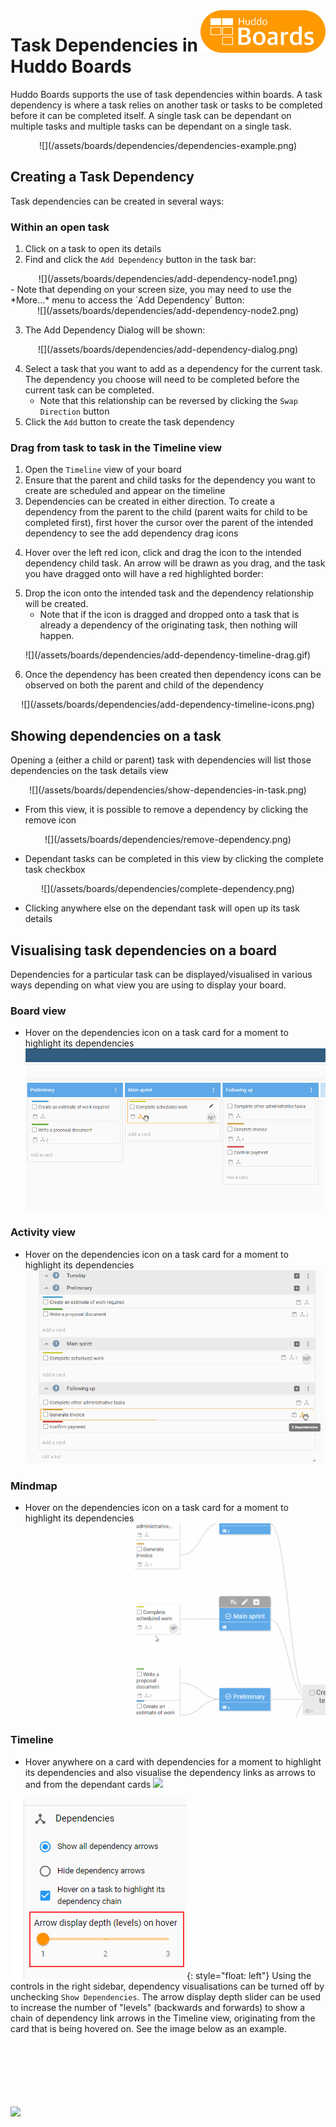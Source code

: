 <img style="float: right" src="/assets/images/boards-logo.jpg" width="200" alt="My Boards" />

# Task Dependencies in Huddo Boards

Huddo Boards supports the use of task dependencies within boards. A task dependency is where a task relies on another task or tasks to be completed before it can be completed itself.
A single task can be dependant on multiple tasks and multiple tasks can be dependant on a single task.

<center>![](/assets/boards/dependencies/dependencies-example.png)</center>

## Creating a Task Dependency
Task dependencies can be created in several ways:

### Within an open task
1. Click on a task to open its details
2. Find and click the `Add Dependency` button in the task bar:

<center>![](/assets/boards/dependencies/add-dependency-node1.png)</center>
    - Note that depending on your screen size, you may need to use the *More...* menu to access the `Add Dependency` Button:

<center>![](/assets/boards/dependencies/add-dependency-node2.png)</center>

3. The Add Dependency Dialog will be shown:

<center>![](/assets/boards/dependencies/add-dependency-dialog.png)</center>

4. Select a task that you want to add as a dependency for the current task. The dependency you choose will need to be completed before the current task can be completed. 
    - Note that this relationship can be reversed by clicking the `Swap Direction` button 
5. Click the `Add` button to create the task dependency

### Drag from task to task in the Timeline view


1. Open the `Timeline` view of your board
2. Ensure that the parent and child tasks for the dependency you want to create are scheduled and appear on the timeline
3. Dependencies can be created in either direction. To create a dependency from the parent to the child (parent waits for child to be completed first), first hover the cursor over the parent of the intended dependency to see the add dependency drag icons

<!-- ![](/assets/boards/dependencies/add-dependency-timeline-drag1.png) -->

4. Hover over the left red icon, click and drag the icon to the intended dependency child task. An arrow will be drawn as you drag, and the task you have dragged onto will have a red highlighted border:

<!-- ![](/assets/boards/dependencies/add-dependency-timeline-drag2.png) -->

5. Drop the icon onto the intended task and the dependency relationship will be created.
    - Note that if the icon is dragged and dropped onto a task that is already a dependency of the originating task, then nothing will happen.

<center>![](/assets/boards/dependencies/add-dependency-timeline-drag.gif)</center>

6. Once the dependency has been created then dependency icons can be observed on both the parent and child of the dependency

<center>![](/assets/boards/dependencies/add-dependency-timeline-icons.png)</center>



## Showing dependencies on a task

Opening a (either a child or parent) task with dependencies will list those dependencies on the task details view

<center>![](/assets/boards/dependencies/show-dependencies-in-task.png)</center>

- From this view, it is possible to remove a dependency by clicking the remove icon 

<center>![](/assets/boards/dependencies/remove-dependency.png)</center>

- Dependant tasks can be completed in this view by clicking the complete task checkbox

<center>![](/assets/boards/dependencies/complete-dependency.png)</center>

- Clicking anywhere else on the dependant task will open up its task details

## Visualising task dependencies on a board
Dependencies for a particular task can be displayed/visualised in various ways depending on what view you are using to display your board.

### Board view
- Hover on the dependencies icon on a task card for a moment to highlight its dependencies
![](/assets/boards/dependencies/show-dependencies-kanban.gif)

### Activity view
- Hover on the dependencies icon on a task card for a moment to highlight its dependencies
![](/assets/boards/dependencies/show-dependencies-activity.gif)

### Mindmap
- Hover on the dependencies icon on a task card for a moment to highlight its dependencies
![](/assets/boards/dependencies/show-dependencies-mindmap.gif)

### Timeline
- Hover anywhere on a card with dependencies for a moment to highlight its dependencies and also visualise the dependency links as arrows to and from the dependant cards
![](/assets/boards/dependencies/show-dependencies-timeline.gif)

![](/assets/boards/dependencies/timeline-show-dependencies-checkbox.png){: style="float: left"} Using the controls in the right sidebar, dependency visualisations can be turned off by unchecking `Show Dependencies`. The arrow display depth slider can be used to increase the number of "levels" (backwards and forwards) to show a chain of dependency link arrows in the Timeline view, originating from the card that is being hovered on. See the image below as an example.

<br/><br/><br/><br/><br/><br/>
![](/assets/boards/dependencies/show-dependencies-timeline-3-levels.png)


